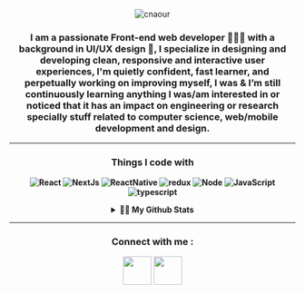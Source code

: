 <div align="center">
<p align="center"> <img src="https://user-images.githubusercontent.com/52707617/186501720-8d44bc8a-197d-4151-a644-50c57e8a728d.png" alt="cnaour" /> </p>
<div align="center">


### I am a <b>passionate Front-end web developer 👨🏻‍💻 with a background in UI/UX design 🎨, I specialize in designing and developing clean, responsive and interactive user experiences, I'm quietly confident, fast learner, and perpetually working on improving myself, I was & I’m still continuously learning anything I was/am interested in or noticed that it has an impact on engineering or research specially stuff related to computer science, web/mobile development and design.
</div>
 <hr />
<h3>Things I code with</h3>
<p>
  <img alt="React" src="https://img.shields.io/badge/React-20232A?style=for-the-badge&logo=react&logoColor=61DAFB" />
  <img alt="NextJs" src="https://img.shields.io/badge/-NextJs-43853d?style=for-the-badge&logo=Next.js&logoColor=white" />
   <img alt="ReactNative" src="https://img.shields.io/badge/React_Native-20232A?style=for-the-badge&logo=react&logoColor=61DAFB" />
    <img alt="redux" src="https://img.shields.io/badge/Redux-593D88?style=for-the-badge&logo=redux&logoColor=white" />
    <img alt="Node" src="https://img.shields.io/badge/Node.js-43853D?style=for-the-badge&logo=node.js&logoColor=white" />
  <img alt="JavaScript" src="https://img.shields.io/badge/javascript%20-%23323330.svg?&style=for-the-badge&logo=javascript&logoColor=%23F7DF1E"/>
  <img alt="typescript" src="https://img.shields.io/badge/TypeScript-007ACC?style=for-the-badge&logo=typescript&logoColor=white" />
  
</p>
<details>
  <summary><b>👨‍💻 My Github Stats</b></summary>
  <br />
  <img height="180em" src="https://github-profile-summary-cards.vercel.app/api/cards/profile-details?username=ChadiNaour&theme=radical" />
  <br/>
  <img height="180em" src="https://github-profile-summary-cards.vercel.app/api/cards/productive-time?username=ChadiNaour&theme=radical"/>
  <img height="180em" src="https://github-profile-summary-cards.vercel.app/api/cards/stats?username=ChadiNaour&theme=radical"/>
  <img height="180em" src="https://github-profile-summary-cards.vercel.app/api/cards/repos-per-language?username=ChadiNaour&theme=radical"/>
  <img height="180em" src="https://github-profile-summary-cards.vercel.app/api/cards/most-commit-language?username=ChadiNaour&theme=radical"/>

  ![Top Langs](https://github-readme-stats.vercel.app/api/top-langs/?username=ChadiNaour&langs_count=10&theme=radical&hide=c,Makefile)
  </details>
  
 <hr />
<h3 align="center">Connect with me :</h3>

<p align="center">
  <a href="mailto:naourchadi@gmail.com" target="_blank"><img src="https://user-images.githubusercontent.com/44867969/173248274-56810d67-1340-43e4-a52c-65a365c81340.png" width="50" /></a>
<a href="https://www.linkedin.com/in/chadi-naour-495506209/"><img src="https://user-images.githubusercontent.com/44867969/173248278-17f361c6-61f5-42fa-84c8-0e2ff8309b85.png" width="50" /></a>
</p>
<br />

